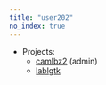 ```yaml
---
title: "user202"
no_index: true
---
```


* Projects:
  * [camlbz2](/projects/camlbz2/) (admin)
  * [lablgtk](/projects/lablgtk/)
